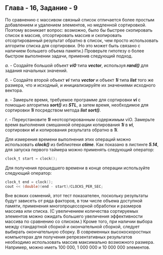 ## Глава - 16, Задание - 9 

По сравнению с массивом связный список отличается более простым
добавлением и удалением элементов, но медленной сортировкой. Поэтому возникает
вопрос: возможно, было бы быстрее скопировать список в массив, отсортировать
массив и скопировать отсортированный результат обратно в список, чем просто
использовать алгоритм списка для сортировки. (Но это может быть связано с
наличием большего объема памяти.) Проверьте гипотезу о более быстром
выполнении задачи, применив следующий подход.

*а.* - Создайте большой объект ***ѵі0*** типа ***vector<int>***, используя ***rand()*** для
задания начальных значений.

*б.* - Создайте второй объект ***ѵі*** типа ***vector<int>*** и объект ***1і*** типа ***list<int>***
того же размера, что и исходный, и инициализируйте их значениями
исходного вектора.

*в.* - Замерьте время, требуемое программе для сортировки ***ѵі*** с помощью
алгоритма ***sort()*** из ***STL***, а затем время, необходимое для сортировки ***1і***
посредством метода ***list*** ***sort()***.

*г.* - Переустановите ***1і*** неотсортированным содержимым ѵіО. Замерьте время
выполнения смешанной операции копирования ***1і*** в ***ѵі***, сортировки ***ѵі*** и
копирования результата обратно в ***1і***.

Для измерения времени выполнения этих операций можно использовать
***clock()*** из библиотеки ***ctime***. Как показано в листинге ***5.14***, для запуска
первого таймера можно применять следующий оператор:

```objectivec
clock_t start = clock();
```

Для получения прошедшего времени в конце операции используйте следующий
оператор:

```objectivec
clock_t end = clock();
cout << (double)(end - start)/CLOCKS_PER_SEC;
```

Вне всяких сомнений, этот тест показателен, поскольку результаты будут
зависеть от ряда факторов, в том числе объема доступной памяти, применения
многопроцессорной обработки и размеров массива или списка. (С
увеличением количества сортируемых элементов можно ожидать большего увеличения
эффективности массива по сравнению со списком.) Кроме того, при наличии
выбора между стандартной сборкой и окончательной сборкой, следует
выбирать окончательную сборку. В современных высокоскоростных компьютерах
для получения репрезентативных результатов необходимо использовать массив
максимально возможного размера. Например, можно иметь 100 000, 1 000 000 и
10 000 000 элементов.
